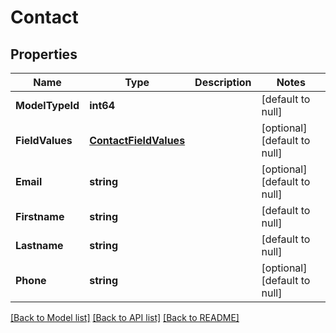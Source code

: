 # Contact

## Properties
Name | Type | Description | Notes
------------ | ------------- | ------------- | -------------
**ModelTypeId** | **int64** |  | [default to null]
**FieldValues** | [**ContactFieldValues**](Contact_field_values.md) |  | [optional] [default to null]
**Email** | **string** |  | [optional] [default to null]
**Firstname** | **string** |  | [default to null]
**Lastname** | **string** |  | [default to null]
**Phone** | **string** |  | [optional] [default to null]

[[Back to Model list]](../README.md#documentation-for-models) [[Back to API list]](../README.md#documentation-for-api-endpoints) [[Back to README]](../README.md)


